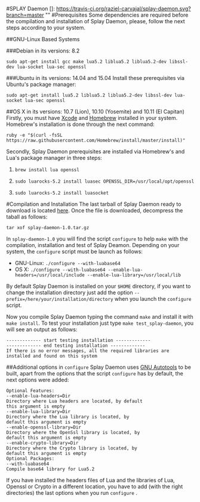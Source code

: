 #SPLAY Daemon
[]: https://travis-ci.org/raziel-carvajal/splay-daemon.svg?branch=master ""
#Prerequisites
Some dependencies are required before the compilation and installation of Splay Daemon, please, follow the next steps according to your system.

##GNU-Linux Based Systems

###Debian in its versions: 8.2

```sudo apt-get install gcc make lua5.2 liblua5.2 liblua5.2-dev libssl-dev lua-socket lua-sec openssl```

###Ubuntu in its versions: 14.04 and 15.04
Install these prerequisites via Ubuntu's package manager:

```sudo apt-get install lua5.2 liblua5.2 liblua5.2-dev libssl-dev lua-socket lua-sec openssl```


##OS X in its versions: 10.7 (Lion), 10.10 (Yosemite) and 10.11 (El Capitan)
Firstly, you must have [Xcode](http://developer.apple.com/xcode/) and [Homebrew](http://brew.sh/) installed in your system. Homebrew's installation is done through the next command:

```ruby -e "$(curl -fsSL https://raw.githubusercontent.com/Homebrew/install/master/install)"```

Secondly, Splay Daemon prerequisites are installed via Homebrew's and Lua's package manager in three steps:

1. ```brew install lua openssl```

1. ```sudo luarocks-5.2 install luasec OPENSSL_DIR=/usr/local/opt/openssl```

1. ```sudo luarocks-5.2 install luasocket```

#Compilation and Installation
The last tarball of Splay Daemon ready to download is located [here](https://github.com/splay-project/splay/blob/autoconfig/daemon/dist/splay-daemon-1.0.tar.gz?raw=true). Once the file is downloaded, decompress the taball as follows:

```tar xof splay-daemon-1.0.tar.gz```

In ```splay-daemon-1.0``` you will find the script ```configure``` to help ```make``` with the compilation, installation and test of Splay Deamon. Depending on your system, the ```configure``` script must be launch as follows:

- GNU-Linux: ```./configure --with-luabase64```
- OS X: ```./configure --with-luabase64 --enable-lua-headers=/usr/local/include --enable-lua-library=/usr/local/lib```

By default Splay Daemon is installed on your ```$HOME``` directory, if you want to change the installation directory just add the option ```--prefix=/here/your/installation/directory``` when you launch the ```configure``` script.

Now you compile Splay Daemon typing the command ```make``` and install it with ```make install```. To test your installation just type ```make test_splay-daemon```, you will see an output as follows:

```
------------- start testing installation -------------
------------- end testing installation -------------
If there is no error messages, all the required libraries are
installed and found on this system

```

##Additional options in ```configure```
Splay Daemon uses [GNU Autotools](http://www.gnu.org/software/autoconf/autoconf.html) to be built, apart from the options that the script ```configure``` has by default, the next options were added:

```
Optional Features:
--enable-lua-headers=Dir
Directory where Lua headers are located, by default
this argument is empty
--enable-lua-library=Dir
Directory where the Lua library is located, by
default this argument is empty
--enable-openssl-library=Dir
Directory where the OpenSsl library is located, by
default this argument is empty
--enable-crypto-library=Dir
Directory where the Crypto library is located, by
default this argument is empty
Optional Packages:
--with-luabase64
Compile base64 library for Lua5.2
```

If you have installed the headers files of Lua and the libraries of Lua, Openssl or Crypto in a different location, you have to add (with the right directories) the last options when you run ```configure``` .
